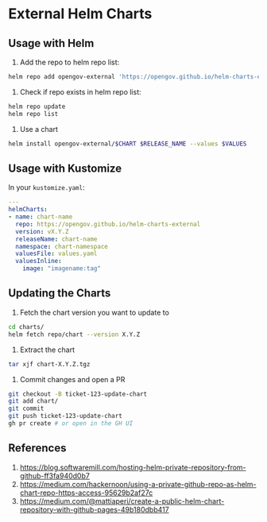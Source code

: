 # External Helm Charts

## Usage with Helm

1. Add the repo to helm repo list:

```bash
helm repo add opengov-external 'https://opengov.github.io/helm-charts-external/'
```

1. Check if repo exists in helm repo list:

```bash
helm repo update
helm repo list
```

1. Use a chart

```bash
helm install opengov-external/$CHART $RELEASE_NAME --values $VALUES
```

## Usage with Kustomize

In your `kustomize.yaml`:

```yaml
---
helmCharts:
- name: chart-name
  repo: https://opengov.github.io/helm-charts-external
  version: vX.Y.Z
  releaseName: chart-name
  namespace: chart-namespace
  valuesFile: values.yaml
  valuesInline:
    image: "imagename:tag"
```

## Updating the Charts

1. Fetch the chart version you want to update to

```bash
cd charts/
helm fetch repo/chart --version X.Y.Z
```

1. Extract the chart

```bash
tar xjf chart-X.Y.Z.tgz
```

1. Commit changes and open a PR

```bash
git checkout -B ticket-123-update-chart
git add chart/
git commit
git push ticket-123-update-chart
gh pr create # or open in the GH UI
```

## References

1. https://blog.softwaremill.com/hosting-helm-private-repository-from-github-ff3fa940d0b7
1. https://medium.com/hackernoon/using-a-private-github-repo-as-helm-chart-repo-https-access-95629b2af27c
1. https://medium.com/@mattiaperi/create-a-public-helm-chart-repository-with-github-pages-49b180dbb417

